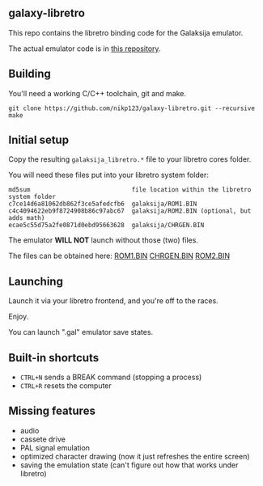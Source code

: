 galaxy-libretro
---------------

This repo contains the libretro binding code for the Galaksija emulator.

The actual emulator code is in [this repository](https://github.com/nikp123/Galaksija-Emulator).


Building
--------

You'll need a working C/C++ toolchain, git and make.

```
git clone https://github.com/nikp123/galaxy-libretro.git --recursive
make
```


Initial setup
-------------

Copy the resulting ``galaksija_libretro.*`` file to your libretro cores folder.

You will need these files put into your libretro system folder:
```
md5sum                            file location within the libretro system folder
c7ce14d6a81062db862f3ce5afedcfb6  galaksija/ROM1.BIN
c4c4094622eb9f8724908b86c97abc67  galaksija/ROM2.BIN (optional, but adds math)
ecae5c55d75a2fe0871d0ebd95663628  galaksija/CHRGEN.BIN
```

The emulator **WILL NOT** launch without those (two) files.

The files can be obtained here:
[ROM1.BIN](https://github.com/mejs/galaksija/blob/master/roms/ROM%20A/ROM_A_with_ROM_B_init_ver_29.bin?raw=true)
[CHRGEN.BIN](https://raw.githubusercontent.com/mejs/galaksija/master/roms/Character%20Generator%20ROM/CHRGEN_MIPRO.BIN)
[ROM2.BIN](https://github.com/mejs/galaksija/blob/master/roms/ROM%20B/ROM_B.bin?raw=true)


Launching
---------

Launch it via your libretro frontend, and you're off to the races.

Enjoy.

You can launch ".gal" emulator save states.


Built-in shortcuts
------------------

 - ``CTRL+N`` sends a BREAK command (stopping a process)
 - ``CTRL+R`` resets the computer


Missing features
----------------

 - audio
 - cassete drive
 - PAL signal emulation
 - optimized character drawing (now it just refreshes the entire screen)
 - saving the emulation state (can't figure out how that works under libretro)

